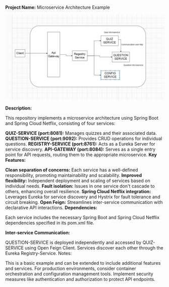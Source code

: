 **Project Name:** Microservice Architecture Example

![quiz-architecture.png](quiz-architecture.png)

**Description:**

This repository implements a microservice architecture using Spring Boot and Spring Cloud Netflix, consisting of four services:

**QUIZ-SERVICE (port:8081):** Manages quizzes and their associated data.
**QUESTION-SERVICE (port:9092):** Provides CRUD operations for individual questions.
**REGISTRY-SERVICE (port:8761):** Acts as a Eureka Server for service discovery.
**API-GATEWAY (port:8084):** Serves as a single entry point for API requests, routing them to the appropriate microservice.
**Key Features:**

**Clean separation of concerns:** Each service has a well-defined responsibility, promoting maintainability and scalability.
**Improved flexibility:** Independent deployment and scaling of services based on individual needs.
**Fault isolation:** Issues in one service don't cascade to others, enhancing overall resilience.
**Spring Cloud Netflix integration:** Leverages Eureka for service discovery and Hystrix for fault tolerance and circuit breaking.
**Open Feign:** Streamlines inter-service communication with declarative API interactions.
**Dependencies:**

Each service includes the necessary Spring Boot and Spring Cloud Netflix dependencies specified in its pom.xml file.

**Inter-service Communication:**

QUESTION-SERVICE is deployed independently and accessed by QUIZ-SERVICE using Open Feign Client.
Services discover each other through the Eureka Registry-Service.
Notes:

This is a basic example and can be extended to include additional features and services.
For production environments, consider container orchestration and configuration management tools.
Implement security measures like authentication and authorization to protect API endpoints.


